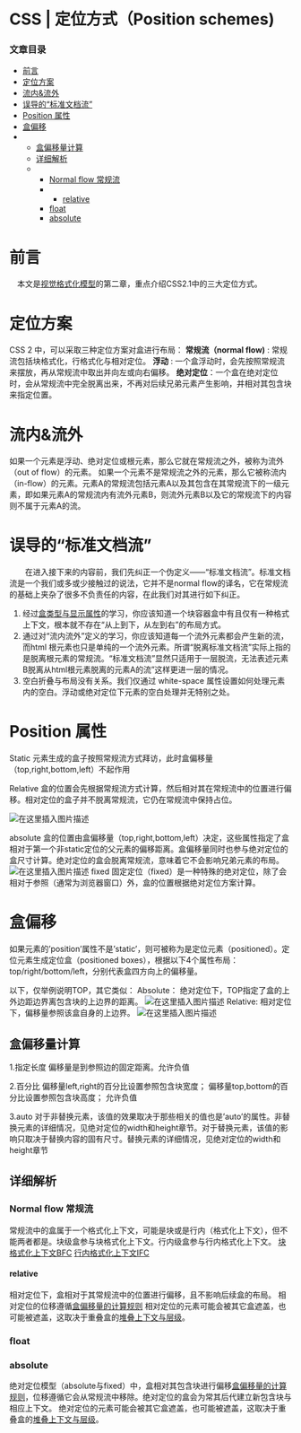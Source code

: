 # CSS | 定位方式（Position schemes)



### 文章目录

- [前言](http://81.69.57.175/CsdnArticle/Show?cdkey=1b1c024223eb4280b0d459695719280atb&url=https://blog.csdn.net/qq_36145914/article/details/86690153#_2)
- [定位方案](http://81.69.57.175/CsdnArticle/Show?cdkey=1b1c024223eb4280b0d459695719280atb&url=https://blog.csdn.net/qq_36145914/article/details/86690153#_5)
- [流内&流外](http://81.69.57.175/CsdnArticle/Show?cdkey=1b1c024223eb4280b0d459695719280atb&url=https://blog.csdn.net/qq_36145914/article/details/86690153#_12)
- [误导的“标准文档流”](http://81.69.57.175/CsdnArticle/Show?cdkey=1b1c024223eb4280b0d459695719280atb&url=https://blog.csdn.net/qq_36145914/article/details/86690153#_16)
- [Position 属性](http://81.69.57.175/CsdnArticle/Show?cdkey=1b1c024223eb4280b0d459695719280atb&url=https://blog.csdn.net/qq_36145914/article/details/86690153#Position__27)
- [盒偏移](http://81.69.57.175/CsdnArticle/Show?cdkey=1b1c024223eb4280b0d459695719280atb&url=https://blog.csdn.net/qq_36145914/article/details/86690153#_43)
- - [盒偏移量计算](http://81.69.57.175/CsdnArticle/Show?cdkey=1b1c024223eb4280b0d459695719280atb&url=https://blog.csdn.net/qq_36145914/article/details/86690153#_53)
  - [详细解析](http://81.69.57.175/CsdnArticle/Show?cdkey=1b1c024223eb4280b0d459695719280atb&url=https://blog.csdn.net/qq_36145914/article/details/86690153#_68)
  - - [Normal flow 常规流](http://81.69.57.175/CsdnArticle/Show?cdkey=1b1c024223eb4280b0d459695719280atb&url=https://blog.csdn.net/qq_36145914/article/details/86690153#Normal_flow__69)
    - - [relative](http://81.69.57.175/CsdnArticle/Show?cdkey=1b1c024223eb4280b0d459695719280atb&url=https://blog.csdn.net/qq_36145914/article/details/86690153#relative_74)
    - [float](http://81.69.57.175/CsdnArticle/Show?cdkey=1b1c024223eb4280b0d459695719280atb&url=https://blog.csdn.net/qq_36145914/article/details/86690153#float_80)
    - [absolute](http://81.69.57.175/CsdnArticle/Show?cdkey=1b1c024223eb4280b0d459695719280atb&url=https://blog.csdn.net/qq_36145914/article/details/86690153#absolute_82)



# 前言

 本文是[视觉格式化模型](https://blog.csdn.net/qq_36145914/article/details/86609690)的第二章，重点介绍CSS2.1中的三大定位方式。

# 定位方案

CSS 2 中，可以采取三种定位方案对盒进行布局：
**常规流（normal flow)** : 常规流包括块格式化，行格式化与相对定位。
**浮动** : 一个盒浮动时，会先按照常规流来摆放，再从常规流中取出并向左或向右偏移。
**绝对定位**：一个盒在绝对定位时，会从常规流中完全脱离出来，不再对后续兄弟元素产生影响，并相对其包含块来指定位置。

# 流内&流外

如果一个元素是浮动、绝对定位或根元素，那么它就在常规流之外，被称为流外（out of flow）的元素。
如果一个元素不是常规流之外的元素，那么它被称流内（in-flow）的元素。元素A的常规流包括元素A以及其包含在其常规流下的一级元素，即如果元素A的常规流内有流外元素B，则流外元素B以及它的常规流下的内容则不属于元素A的流。

# 误导的“标准文档流”

  在进入接下来的内容前，我们先纠正一个伪定义——“标准文档流”。标准文档流是一个我们或多或少接触过的说法，它并不是normal flow的译名，它在常规流的基础上夹杂了很多不负责任的内容，在此我们对其进行如下纠正。

1. 经过[盒类型与显示属性](https://blog.csdn.net/qq_36145914/article/details/86613007)的学习，你应该知道一个块容器盒中有且仅有一种格式上下文，根本就不存在“从上到下，从左到右”的布局方式。
2. 通过对“流内流外”定义的学习，你应该知道每一个流外元素都会产生新的流，而html 根元素也只是单纯的一个流外元素。所谓“脱离标准文档流”实际上指的是脱离根元素的常规流。“标准文档流”显然只适用于一层脱流，无法表述元素B脱离从html根元素脱离的元素A的流”这样更进一层的情况。
3. 空白折叠与布局没有关系。我们仅通过 white-space 属性设置如何处理元素内的空白。浮动或绝对定位下元素的空白处理并无特别之处。

# Position 属性

Static
元素生成的盒子按照常规流方式拜访，此时盒偏移量（top,right,bottom,left）不起作用

Relative
盒的位置会先根据常规流方式计算，然后相对其在常规流中的位置进行偏移。相对定位的盒子并不脱离常规流，它仍在常规流中保持占位。

![在这里插入图片描述](https://img-blog.csdnimg.cn/20190211094137685.gif)

absolute
盒的位置由盒偏移量（top,right,bottom,left）决定，这些属性指定了盒相对于第一个非static定位的父元素的偏移距离。盒偏移量同时也参与绝对定位的盒尺寸计算。绝对定位的盒会脱离常规流，意味着它不会影响兄弟元素的布局。
![在这里插入图片描述](https://img-blog.csdnimg.cn/20190211100431395.gif)
fixed
固定定位（fixed）是一种特殊的绝对定位，除了会相对于参照（通常为浏览器窗口）外，盒的位置根据绝对定位方案计算。

# 盒偏移

如果元素的’position’属性不是’static’，则可被称为是定位元素（positioned）。定位元素生成定位盒（positioned boxes），根据以下4个属性布局：
top/right/bottom/left，分别代表盒四方向上的偏移量。

以下，仅举例说明TOP，其它类似：
Absolute： 绝对定位下，TOP指定了盒的上外边距边界离包含块的上边界的距离。
![在这里插入图片描述](https://img-blog.csdnimg.cn/20190211102036723.png?x-oss-process=image/watermark,type_ZmFuZ3poZW5naGVpdGk,shadow_10,text_aHR0cHM6Ly9ibG9nLmNzZG4ubmV0L3FxXzM2MTQ1OTE0,size_16,color_FFFFFF,t_70)
Relative: 相对定位下，偏移量参照该盒自身的上边界。
![在这里插入图片描述](https://img-blog.csdnimg.cn/20190211104232901.gif)

## 盒偏移量计算

1.指定长度
偏移量是到参照边的固定距离。允许负值

2.百分比
偏移量left,right的百分比设置参照包含块宽度；
偏移量top,bottom的百分比设置参照包含块高度；
允许负值

3.auto
对于非替换元素，该值的效果取决于那些相关的值也是’auto’的属性。非替换元素的详细情况，见绝对定位的width和height章节。对于替换元素，该值的影响只取决于替换内容的固有尺寸。替换元素的详细情况，见绝对定位的width和height章节

## 详细解析

### Normal flow 常规流

常规流中的盒属于一个格式化上下文，可能是块或是行内（格式化上下文），但不能两者都是。块级盒参与块格式化上下文。行内级盒参与行内格式化上下文。
[块格式化上下文BFC](https://blog.csdn.net/qq_36145914/article/details/87009453)
[行内格式化上下文IFC](https://blog.csdn.net/qq_36145914/article/details/87009453)

#### relative

相对定位下，盒相对于其常规流中的位置进行偏移，且不影响后续盒的布局。
相对定位的位移遵循[盒偏移量的计算规则](https://blog.csdn.net/qq_36145914/article/details/87258389)
相对定位的元素可能会被其它盒遮盖，也可能被遮盖，这取决于重叠盒的[堆叠上下文与层级](https://blog.csdn.net/qq_36145914/article/details/87281870)。

### float

### absolute

绝对定位模型（absolute与fixed）中，盒相对其包含块进行偏移[盒偏移量的计算规则](https://blog.csdn.net/qq_36145914/article/details/87258389)，位移遵循它会从常规流中移除。绝对定位的盒会为常其后代建立新包含块与相应上下文。
绝对定位的元素可能会被其它盒遮盖，也可能被遮盖，这取决于重叠盒的[堆叠上下文与层级](https://blog.csdn.net/qq_36145914/article/details/87281870)。
